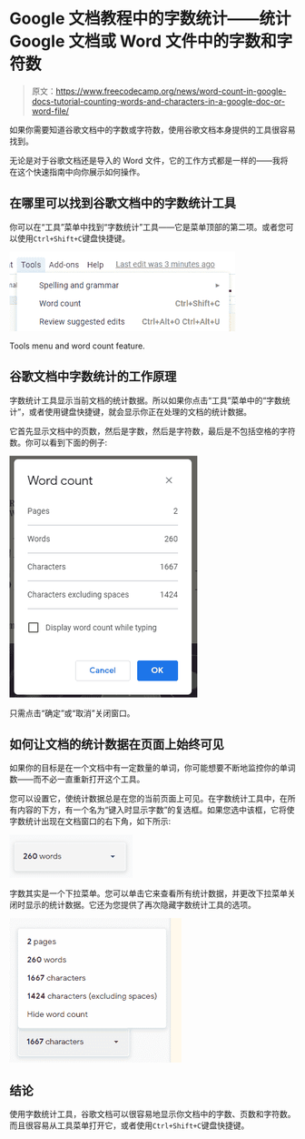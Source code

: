 # Google 文档教程中的字数统计——统计 Google 文档或 Word 文件中的字数和字符数

> 原文：<https://www.freecodecamp.org/news/word-count-in-google-docs-tutorial-counting-words-and-characters-in-a-google-doc-or-word-file/>

如果你需要知道谷歌文档中的字数或字符数，使用谷歌文档本身提供的工具很容易找到。

无论是对于谷歌文档还是导入的 Word 文件，它的工作方式都是一样的——我将在这个快速指南中向你展示如何操作。

## 在哪里可以找到谷歌文档中的字数统计工具

你可以在“工具”菜单中找到“字数统计”工具——它是菜单顶部的第二项。或者您可以使用`Ctrl+Shift+C`键盘快捷键。

![image-53](img/f496cc314ffd174c0d8a3f790f276da7.png)

Tools menu and word count feature.

## 谷歌文档中字数统计的工作原理

字数统计工具显示当前文档的统计数据。所以如果你点击“工具”菜单中的“字数统计”，或者使用键盘快捷键，就会显示你正在处理的文档的统计数据。

它首先显示文档中的页数，然后是字数，然后是字符数，最后是不包括空格的字符数。你可以看到下面的例子:

![image-54](img/065c577b0107ac567e7269353929330e.png)

只需点击“确定”或“取消”关闭窗口。

## 如何让文档的统计数据在页面上始终可见

如果你的目标是在一个文档中有一定数量的单词，你可能想要不断地监控你的单词数——而不必一直重新打开这个工具。

您可以设置它，使统计数据总是在您的当前页面上可见。在字数统计工具中，在所有内容的下方，有一个名为“键入时显示字数”的复选框。如果您选中该框，它将使字数统计出现在文档窗口的右下角，如下所示:

![image-55](img/25c2aaa173659259b662aabf6e1d3a35.png)

字数其实是一个下拉菜单。您可以单击它来查看所有统计数据，并更改下拉菜单关闭时显示的统计数据。它还为您提供了再次隐藏字数统计工具的选项。

![image-56](img/14148b8d5b5e67d8c54fca26c0380c8a.png)

## 结论

使用字数统计工具，谷歌文档可以很容易地显示你文档中的字数、页数和字符数。而且很容易从工具菜单打开它，或者使用`Ctrl+Shift+C`键盘快捷键。